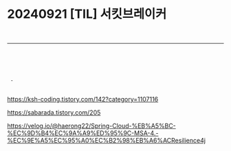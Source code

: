 # 20240921 [TIL] 서킷브레이커  

<br>

---
<br>
<br>
<br>

```
 - 
 
```
https://ksh-coding.tistory.com/142?category=1107116

https://sabarada.tistory.com/205

https://velog.io/@haerong22/Spring-Cloud-%EB%A5%BC-%EC%9D%B4%EC%9A%A9%ED%95%9C-MSA-4.-%EC%9E%A5%EC%95%A0%EC%B2%98%EB%A6%ACResilience4j